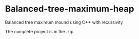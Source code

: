 # Balanced-tree-maximum-heap
Balanced tree maximum mound using C++ with recursivity

The complete project is in the .zip
